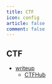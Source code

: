 ```yaml
---
title: CTF
icon: config
article: false
comment: false
---
```

## CTF
- [writeup](#)
  - [CTFHub](ctfhub.md)
